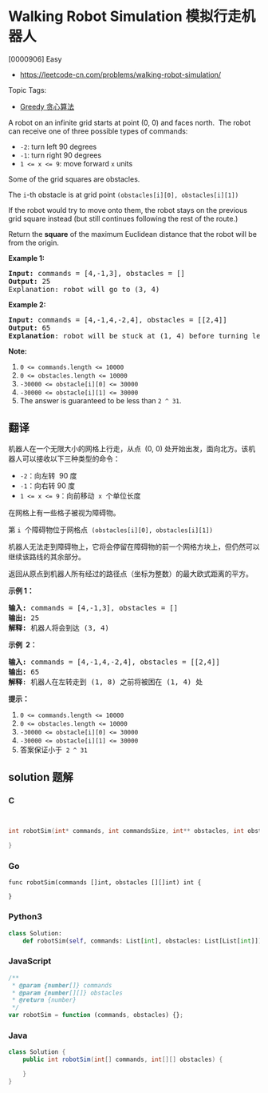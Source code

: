 # Walking Robot Simulation 模拟行走机器人

[0000906] Easy

- https://leetcode-cn.com/problems/walking-robot-simulation/

Topic Tags:

- [Greedy 贪心算法](https://leetcode-cn.com/tag/greedy/)

A robot on an infinite grid starts at point (0, 0) and faces north.  The robot can receive one of three possible types of commands:

- `-2`: turn left 90 degrees
- `-1`: turn right 90 degrees
- `1 <= x <= 9`: move forward `x` units

Some of the grid squares are obstacles.

The `i`\-th obstacle is at grid point `(obstacles[i][0], obstacles[i][1])`

If the robot would try to move onto them, the robot stays on the previous grid square instead (but still continues following the rest of the route.)

Return the **square** of the maximum Euclidean distance that the robot will be from the origin.

**Example 1:**

<pre><strong>Input: </strong>commands = <span id="example-input-1-1">[4,-1,3]</span>, obstacles = <span id="example-input-1-2">[]</span>
<strong>Output: </strong><span id="example-output-1">25</span>
<span>Explanation: </span>robot will go to (3, 4)
</pre>

**Example 2:**

<pre><strong>Input: </strong>commands = <span id="example-input-2-1">[4,-1,4,-2,4]</span>, obstacles = <span id="example-input-2-2">[[2,4]]</span>
<strong>Output: </strong><span id="example-output-2">65</span>
<strong>Explanation</strong>: robot will be stuck at (1, 4) before turning left and going to (1, 8)
</pre>

**Note:**

1.  `0 <= commands.length <= 10000`
2.  `0 <= obstacles.length <= 10000`
3.  `-30000 <= obstacle[i][0] <= 30000`
4.  `-30000 <= obstacle[i][1] <= 30000`
5.  The answer is guaranteed to be less than `2 ^ 31`.

## 翻译

机器人在一个无限大小的网格上行走，从点  (0, 0) 处开始出发，面向北方。该机器人可以接收以下三种类型的命令：

- `-2`：向左转  90 度
- `-1`：向右转 90 度
- `1 <= x <= 9`：向前移动  `x`  个单位长度

在网格上有一些格子被视为障碍物。

第 `i`  个障碍物位于网格点  `(obstacles[i][0], obstacles[i][1])`

机器人无法走到障碍物上，它将会停留在障碍物的前一个网格方块上，但仍然可以继续该路线的其余部分。

返回从原点到机器人所有经过的路径点（坐标为整数）的最大欧式距离的平方。

**示例 1：**

<pre><strong>输入: </strong>commands = [4,-1,3], obstacles = []
<strong>输出: </strong>25
<strong>解释:</strong> 机器人将会到达 (3, 4)
</pre>

**示例  2：**

<pre><strong>输入: </strong>commands = [4,-1,4,-2,4], obstacles = [[2,4]]
<strong>输出: </strong>65
<strong>解释</strong>: 机器人在左转走到 (1, 8) 之前将被困在 (1, 4) 处
</pre>

**提示：**

1.  `0 <= commands.length <= 10000`
2.  `0 <= obstacles.length <= 10000`
3.  `-30000 <= obstacle[i][0] <= 30000`
4.  `-30000 <= obstacle[i][1] <= 30000`
5.  答案保证小于  `2 ^ 31`

## solution 题解

### C

```c


int robotSim(int* commands, int commandsSize, int** obstacles, int obstaclesSize, int* obstaclesColSize){

}


```

### Go

```golang
func robotSim(commands []int, obstacles [][]int) int {

}
```

### Python3

```python
class Solution:
    def robotSim(self, commands: List[int], obstacles: List[List[int]]) -> int:

```

### JavaScript

```javascript
/**
 * @param {number[]} commands
 * @param {number[][]} obstacles
 * @return {number}
 */
var robotSim = function (commands, obstacles) {};
```

### Java

```java
class Solution {
    public int robotSim(int[] commands, int[][] obstacles) {

    }
}
```
